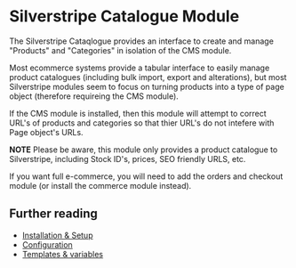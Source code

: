 Silverstripe Catalogue Module
=============================

The Silverstripe Cataqlogue provides an interface to create and manage
"Products" and "Categories" in isolation of the CMS module.

Most ecommerce systems provide a tabular interface to easily manage
product catalogues (including bulk import, export and alterations), but
most Silverstripe modules seem to focus on turning products into a type
of page object (therefore requireing the CMS module).

If the CMS module is installed, then this module will attempt to correct
URL's of products and categories so that thier URL's do not intefere
with Page object's URLs.

**NOTE** Please be aware, this module only provides a product catalogue
to Silverstripe, including Stock ID's, prices, SEO friendly URLS, etc.

If you want full e-commerce, you will need to add the orders and
checkout module (or install the commerce module instead).

## Further reading

* [Installation & Setup](Installation.md)
* [Configuration](Configuration.md)
* [Templates & variables](Templates.md)

